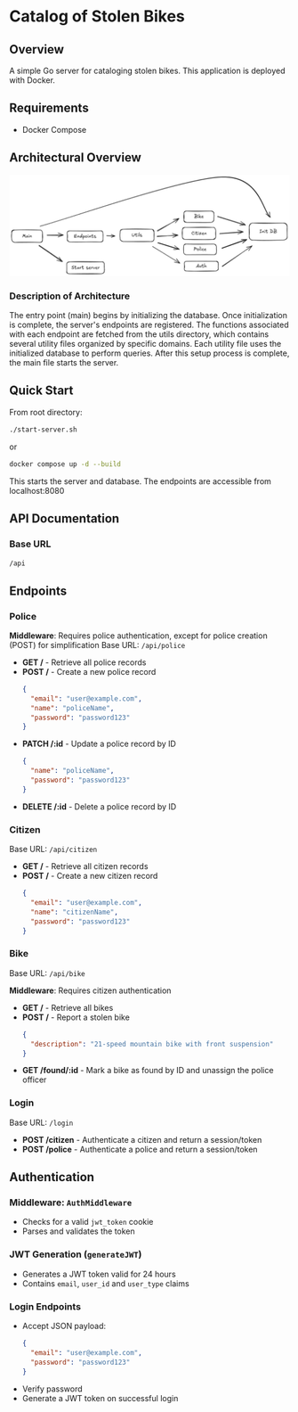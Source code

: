 # Catalog of Stolen Bikes

## Overview
A simple Go server for cataloging stolen bikes. This application is deployed with Docker.

## Requirements
- Docker Compose

## Architectural Overview
![Architecture diagram](Overview.png)

### Description of Architecture
The entry point (main) begins by initializing the database. Once initialization is complete, the server's endpoints are registered. The functions associated with each endpoint are fetched from the utils directory, which contains several utility files organized by specific domains. Each utility file uses the initialized database to perform queries. After this setup process is complete, the main file starts the server.

## Quick Start
From root directory:

```bash
./start-server.sh
```
or
```bash
docker compose up -d --build
```
This starts the server and database. The endpoints are accessible from localhost:8080

## API Documentation

### Base URL
```
/api
```

## Endpoints

### Police
**Middleware**: Requires police authentication, except for police creation (POST) for simplification
Base URL: `/api/police`

- **GET /** - Retrieve all police records
- **POST /** - Create a new police record
  ```json
  {
    "email": "user@example.com",
    "name": "policeName",
    "password": "password123"
  }
  ```
- **PATCH /:id** - Update a police record by ID
  ```json
  {
    "name": "policeName",
    "password": "password123"
  }
  ```
- **DELETE /:id** - Delete a police record by ID

### Citizen
Base URL: `/api/citizen`

- **GET /** - Retrieve all citizen records
- **POST /** - Create a new citizen record
  ```json
  {
    "email": "user@example.com",
    "name": "citizenName",
    "password": "password123"
  }
  ```

### Bike
Base URL: `/api/bike`

**Middleware**: Requires citizen authentication

- **GET /** - Retrieve all bikes
- **POST /** - Report a stolen bike
  ```json
  {
    "description": "21-speed mountain bike with front suspension"
  }
  ```
- **GET /found/:id** - Mark a bike as found by ID and unassign the police officer

### Login
Base URL: `/login`

- **POST /citizen** - Authenticate a citizen and return a session/token
- **POST /police** - Authenticate a police and return a session/token

## Authentication

### Middleware: `AuthMiddleware`
- Checks for a valid `jwt_token` cookie
- Parses and validates the token

### JWT Generation (`generateJWT`)
- Generates a JWT token valid for 24 hours
- Contains `email`, `user_id` and `user_type` claims

### Login Endpoints
- Accept JSON payload:
  ```json
  {
    "email": "user@example.com",
    "password": "password123"
  }
  ```
- Verify password
- Generate a JWT token on successful login